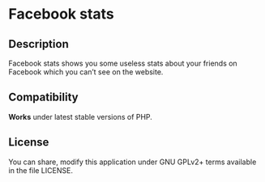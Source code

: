 Facebook stats
==========

Description
-------------
Facebook stats shows you some useless stats about your friends on Facebook which you can’t see on the website.


Compatibility
-------------
**Works** under latest stable versions of PHP.


License
-------------
You can share, modify this application under GNU GPLv2+ terms available in the file LICENSE.